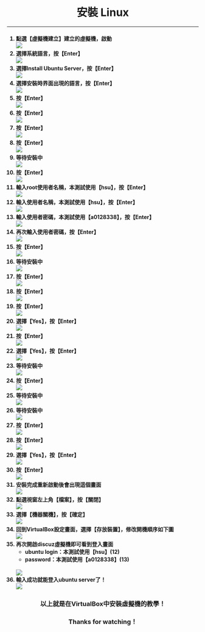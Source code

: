 # **<center>安裝 Linux**

---

<ol><h4>
  <li>點選【虛擬機建立】建立的虛擬機，啟動
  <br><img src='../img/virtual_part3/part3_1.png'>
  <li>選擇系統語言，按【Enter】
  <br><img src='../img/virtual_part3/part3_2.png'>
  <li>選擇Install Ubuntu Server，按【Enter】
  <br><img src='../img/virtual_part3/part3_3.png'>
  <li>選擇安裝時界面出現的語言，按【Enter】
  <br><img src='../img/virtual_part3/part3_4.png'>
  <li>按【Enter】
  <br><img src='../img/virtual_part3/part3_5.png'>
  <li>按【Enter】
  <br><img src='../img/virtual_part3/part3_6.png'>
  <li>按【Enter】
  <br><img src='../img/virtual_part3/part3_7.png'>
  <li>按【Enter】
  <br><img src='../img/virtual_part3/part3_8.png'>
  <li>等待安裝中
  <br><img src='../img/virtual_part3/part3_9.png'>
  <li>按【Enter】
  <br><img src='../img/virtual_part3/part3_10.png'>
  <li>輸入root使用者名稱，本測試使用【hsu】，按【Enter】
  <br><img src='../img/virtual_part3/part3_11.png'>
  <li>輸入使用者名稱，本測試使用【hsu】，按【Enter】
  <br><img src='../img/virtual_part3/part3_12.png'>
  <li>輸入使用者密碼，本測試使用【a0128338】，按【Enter】
  <br><img src='../img/virtual_part3/part3_13.png'>
  <li>再次輸入使用者密碼，按【Enter】
  <br><img src='../img/virtual_part3/part3_14.png'>
  <li>按【Enter】
  <br><img src='../img/virtual_part3/part3_15.png'>
  <li>等待安裝中
  <br><img src='../img/virtual_part3/part3_16.png'>
  <li>按【Enter】
  <br><img src='../img/virtual_part3/part3_17.png'>
  <li>按【Enter】
  <br><img src='../img/virtual_part3/part3_18.png'>
  <li>按【Enter】
  <br><img src='../img/virtual_part3/part3_19.png'>
  <li>選擇【Yes】，按【Enter】
  <br><img src='../img/virtual_part3/part3_20.png'>
  <li>按【Enter】
  <br><img src='../img/virtual_part3/part3_21.png'>
  <li>選擇【Yes】，按【Enter】
  <br><img src='../img/virtual_part3/part3_22.png'>
  <li>等待安裝中
  <br><img src='../img/virtual_part3/part3_23.png'>
  <li>按【Enter】
  <br><img src='../img/virtual_part3/part3_24.png'>
  <li>等待安裝中
  <br><img src='../img/virtual_part3/part3_25.png'>
  <li>等待安裝中
  <br><img src='../img/virtual_part3/part3_26.png'>
  <li>按【Enter】
  <br><img src='../img/virtual_part3/part3_27.png'>
  <li>按【Enter】
  <br><img src='../img/virtual_part3/part3_28.png'>
  <li>選擇【Yes】，按【Enter】
  <br><img src='../img/virtual_part3/part3_29.png'>
  <li>按【Enter】
  <br><img src='../img/virtual_part3/part3_30.png'>
  <li>安裝完成重新啟動後會出現這個畫面
  <br><img src='../img/virtual_part3/part3_31.png'>
  <li>點選視窗左上角【檔案】，按【關閉】
  <br><img src='../img/virtual_part3/part3_32.png'>
  <li>選擇【機器關機】，按【確定】
  <br><img src='../img/virtual_part3/part3_33.png'>
  <li>回到VirtualBox設定畫面，選擇【存放裝置】，修改開機順序如下圖
  <br><img src='../img/virtual_part3/part3_34.png'>
  <li>再次開啟discuz虛擬機即可看到登入畫面
    <ul>
      <li>ubuntu login：本測試使用【hsu】(12)
      <li>password：本測試使用【a0128338】(13)
    </ul>
  <br><img src='../img/virtual_part3/part3_35.png'>
  <li>輸入成功就能登入ubuntu server了！
  <br><img src='../img/virtual_part3/part3_36.png'>  
</h4></ol>


### **<center>以上就是在VirtualBox中安裝虛擬機的教學！**
### **<center>Thanks for watching！**